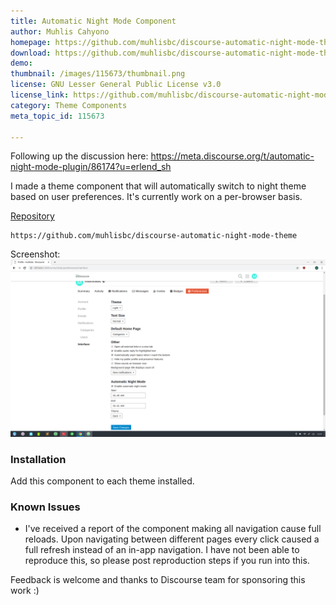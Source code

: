 ```yaml
---
title: Automatic Night Mode Component
author: Muhlis Cahyono
homepage: https://github.com/muhlisbc/discourse-automatic-night-mode-theme
download: https://github.com/muhlisbc/discourse-automatic-night-mode-theme
demo: 
thumbnail: /images/115673/thumbnail.png
license: GNU Lesser General Public License v3.0
license_link: https://github.com/muhlisbc/discourse-automatic-night-mode-theme/blob/master/LICENSE
category: Theme Components
meta_topic_id: 115673

---
```

Following up the discussion here:
https://meta.discourse.org/t/automatic-night-mode-plugin/86174?u=erlend_sh

I made a theme component that will automatically switch to night theme based on user preferences. It's currently work on a per-browser basis.

[Repository](https://github.com/muhlisbc/discourse-automatic-night-mode-theme)
```
https://github.com/muhlisbc/discourse-automatic-night-mode-theme
```

Screenshot:
![DeepinScreenshot_20190422123146: 690x388](/images/115673/99qVsIt4aLQfX5ePoue9D7hbIp4.png) 

### Installation

Add this component to each theme installed.

### Known Issues

- I've received a report of the component making all navigation cause full reloads. Upon navigating between different pages every click caused a full refresh instead of an in-app navigation. I have not been able to reproduce this, so please post reproduction steps if you run into this.

Feedback is welcome and thanks to Discourse team for sponsoring this work :)